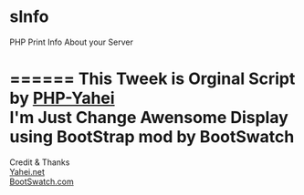 sInfo
=====

PHP Print Info About your Server

======
This Tweek is Orginal Script by <a href="Yahei.Net">PHP-Yahei</a><br />
I'm Just Change Awensome Display using BootStrap mod by BootSwatch</br >
======
Credit & Thanks<br />
<a href="http://Yahei.Net">Yahei.net</a><br />
<a href="http://BootSwatch.com">BootSwatch.com</a>
